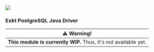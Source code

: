 [![](https://maven.d1s.dev/api/badge/latest/releases/dev/d1s/exkt/exkt-postgres?color=40c14a&name=maven.d1s.dev&prefix=v)](https://maven.d1s.dev/#/releases/dev/d1s/exkt/exkt-postgres)

### Exkt PostgreSQL Java Driver

| ⚠️ Warning!                                                     |
|-----------------------------------------------------------------|
| **This module is currently WIP.** Thus, it's not available yet. |